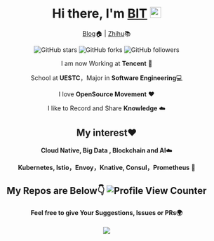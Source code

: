 
<div align="center">
  
<h1>Hi there, I'm <a href="https://www.liuxunzhuo.com/">BIT</a> <img src="https://media.giphy.com/media/hvRJCLFzcasrR4ia7z/giphy.gif" width="25px"> </h1>
  
[Blog](https://www.liuxunzhuo.com)🏠  | [Zhihu](https://zhihu.com/people/liuxunzhuo)📚

![GitHub stars](https://img.shields.io/github/stars/Xunzhuo?style=social)
![GitHub forks](https://img.shields.io/github/forks/Xunzhuo/Algorithm-Guide?style=social)
![GitHub followers](https://img.shields.io/github/followers/Xunzhuo?style=social)

I am now Working at **Tencent** 🐧

School at **UESTC**，Major in **Software Engineering**💻

I love **OpenSource Movement** ❤️

I like to Record and Share **Knowledge** ☁️

## My interest❤️ 

**Cloud Native, Big Data , Blockchain and AI**☁️

**Kubernetes, Istio，Envoy，Knative, Consul，Prometheus** 🤖️

## My Repos are Below👇 ![Profile View Counter](https://komarev.com/ghpvc/?username=Xunzhuo)

#### Feel free to give Your Suggestions, Issues or PRs🌍

<img  src="https://github-readme-stats.vercel.app/api?username=Xunzhuo&show_icons=true&theme=tokyonight&icon_color=6392DF">

</div>

